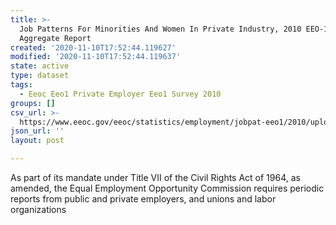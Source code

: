 ```yaml
---
title: >-
  Job Patterns For Minorities And Women In Private Industry, 2010 EEO-1 NAICS-2
  Aggregate Report
created: '2020-11-10T17:52:44.119627'
modified: '2020-11-10T17:52:44.119637'
state: active
type: dataset
tags:
  - Eeoc Eeo1 Private Employer Eeo1 Survey 2010
groups: []
csv_url: >-
  https://www.eeoc.gov/eeoc/statistics/employment/jobpat-eeo1/2010/upload/2010_EEO-1_Job_Patterns_Data.zip
json_url: ''
layout: post

---
```

As part of its mandate under Title VII of the Civil Rights Act of 1964, as amended, the Equal Employment Opportunity Commission requires periodic reports from public and private employers, and unions and labor organizations 
